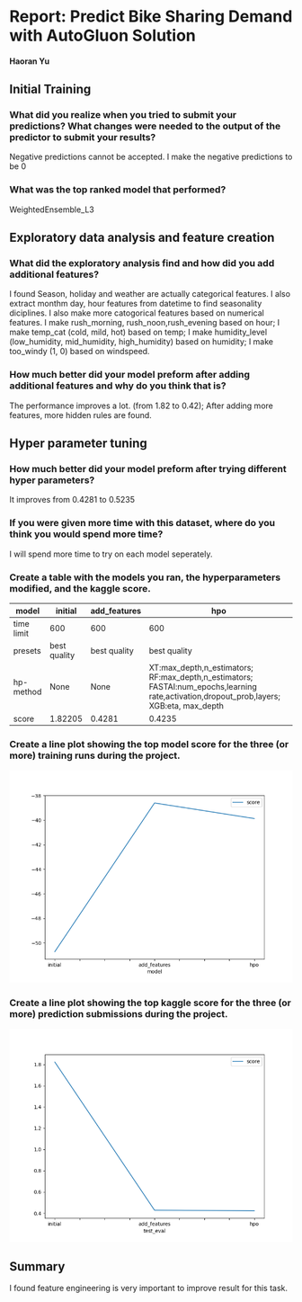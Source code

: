 # Report: Predict Bike Sharing Demand with AutoGluon Solution
#### Haoran Yu

## Initial Training
### What did you realize when you tried to submit your predictions? What changes were needed to the output of the predictor to submit your results?
Negative predictions cannot be accepted. I make the negative predictions to be 0

### What was the top ranked model that performed?
WeightedEnsemble_L3

## Exploratory data analysis and feature creation
### What did the exploratory analysis find and how did you add additional features?
I found Season, holiday and weather are actually categorical features. I also extract monthm day, hour features from datetime to find seasonality diciplines. I also make more catogorical features based on numerical features. I make rush_morning, rush_noon,rush_evening based on hour; I make temp_cat (cold, mild, hot) based on temp; I make humidity_level (low_humidity, mid_humidity, high_humidity) based on humidity; I make too_windy (1, 0) based on windspeed.

### How much better did your model preform after adding additional features and why do you think that is?
The performance improves a lot. (from 1.82 to 0.42); After adding more features, more hidden rules are found.

## Hyper parameter tuning
### How much better did your model preform after trying different hyper parameters?
It improves from 0.4281 to 0.5235

### If you were given more time with this dataset, where do you think you would spend more time?
I will spend more time to try on each model seperately.

### Create a table with the models you ran, the hyperparameters modified, and the kaggle score.
|model|initial|add_features|hpo|
|--|--|--|--|
|time limit|600|600|600|
|presets|best quality|best quality|best quality|
|hp-method|None|None|XT:max_depth,n_estimators; RF:max_depth,n_estimators; FASTAI:num_epochs,learning rate,activation,dropout_prob,layers; XGB:eta, max_depth|
|score|1.82205|0.4281|0.4235|

### Create a line plot showing the top model score for the three (or more) training runs during the project.

![model_train_score.png](img/model_train_score.png)

### Create a line plot showing the top kaggle score for the three (or more) prediction submissions during the project.

![model_test_score.png](img/model_test_score.png)

## Summary
I found feature engineering is very important to improve result for this task.
